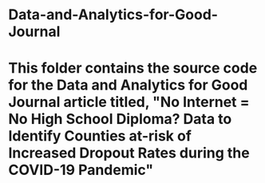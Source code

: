 # Data-and-Analytics-for-Good-Journal

# This folder contains the source code for the Data and Analytics for Good Journal article titled, "No Internet = No High School Diploma? Data to Identify Counties at-risk of Increased Dropout Rates during the COVID-19 Pandemic"
